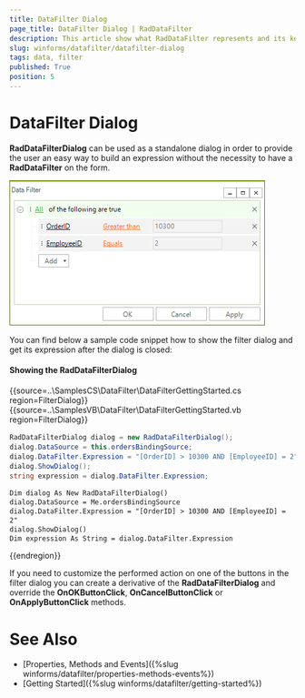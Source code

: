```yaml
---
title: DataFilter Dialog
page_title: DataFilter Dialog | RadDataFilter
description: This article show what RadDataFilter represents and its key features. 
slug: winforms/datafilter/datafilter-dialog
tags: data, filter
published: True
position: 5
---
```


# DataFilter Dialog

**RadDataFilterDialog** can be used as a standalone dialog in order to provide the user an easy way to build an expression without the necessity to have a **RadDataFilter** on the form. 

![data-filter-dialog 001](images/datafilter-dialog001.png)

You can find below a sample code snippet how to show the filter dialog and get its expression after the dialog is closed:

#### Showing the RadDataFilterDialog

{{source=..\SamplesCS\DataFilter\DataFilterGettingStarted.cs region=FilterDialog}} 
{{source=..\SamplesVB\DataFilter\DataFilterGettingStarted.vb region=FilterDialog}}

````C#
RadDataFilterDialog dialog = new RadDataFilterDialog();
dialog.DataSource = this.ordersBindingSource;
dialog.DataFilter.Expression = "[OrderID] > 10300 AND [EmployeeID] = 2";
dialog.ShowDialog();
string expression = dialog.DataFilter.Expression;

````
````VB.NET
Dim dialog As New RadDataFilterDialog()
dialog.DataSource = Me.ordersBindingSource
dialog.DataFilter.Expression = "[OrderID] > 10300 AND [EmployeeID] = 2"
dialog.ShowDialog()
Dim expression As String = dialog.DataFilter.Expression

```` 

{{endregion}}

If you need to customize the performed action on one of the buttons in the filter dialog you can create a derivative of the **RadDataFilterDialog** and override the **OnOKButtonClick**, **OnCancelButtonClick** or **OnApplyButtonClick** methods.

# See Also

* [Properties, Methods and Events]({%slug winforms/datafilter/properties-methods-events%})	
* [Getting Started]({%slug winforms/datafilter/getting-started%})	
 